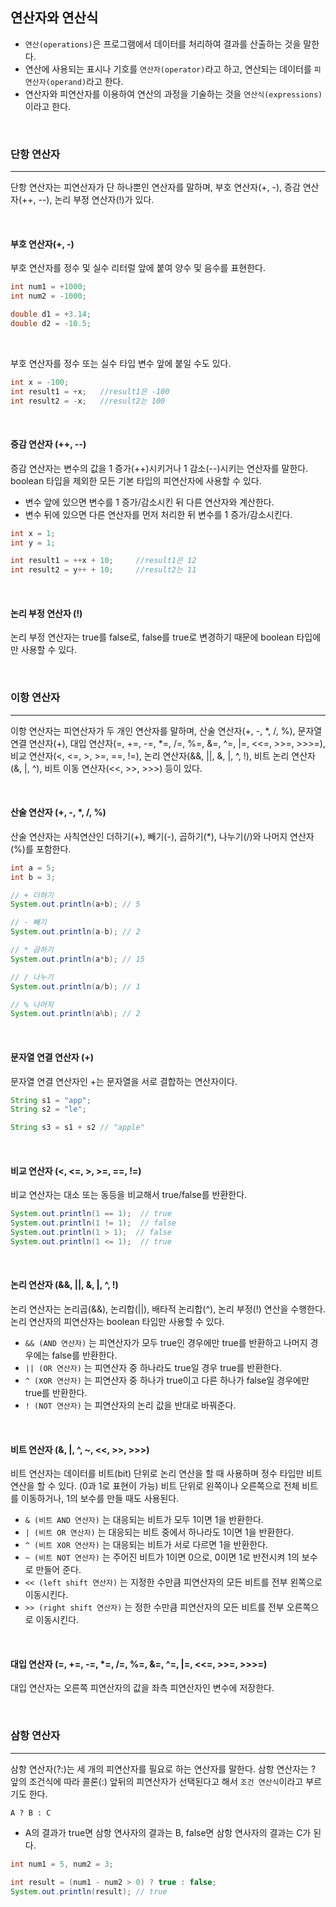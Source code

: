 ## 연산자와 연산식

- `연산(operations)`은 프로그램에서 데이터를 처리하여 결과를 산출하는 것을 말한다.
- 연산에 사용되는 표시나 기호를 `연산자(operator)`라고 하고, 연산되는 데이터를 `피연산자(operand)`라고 한다.
- 연산자와 피연산자를 이용하여 연산의 과정을 기술하는 것을 `연산식(expressions)`이라고 한다.

<br>

### 단항 연산자
---

단항 연산자는 피연산자가 단 하나뿐인 연산자를 말하며, 
부호 연산자(+, -), 증감 연산자(++, --), 논리 부정 연산자(!)가 있다.

<br>

#### 부호 연산자(+, -)

부호 연산자를 정수 및 실수 리터럴 앞에 붙여 양수 및 음수를 표현한다.

```java
int num1 = +1000;
int num2 = -1000;

double d1 = +3.14;
double d2 = -10.5;
```

<br>

부호 연산자를 정수 또는 실수 타입 변수 앞에 붙일 수도 있다.

```java
int x = -100;
int result1 = +x;	//result1은 -100
int result2 = -x;	//result2는 100
```

<br>

#### 증감 연산자 (++, --)

증감 연산자는 변수의 값을 1 증가(++)시키거나 1 감소(--)시키는 연산자를 말한다.
boolean 타입을 제외한 모든 기본 타입의 피연산자에 사용할 수 있다.

- 변수 앞에 있으면 변수를 1 증가/감소시킨 뒤 다른 연산자와 계산한다.
- 변수 뒤에 있으면 다른 연산자를 먼저 처리한 뒤 변수를 1 증가/감소시킨다.

```java
int x = 1;
int y = 1;

int result1 = ++x + 10;		//result1은 12
int result2 = y++ + 10;		//result2는 11
```

<br>

#### 논리 부정 연산자 (!)

논리 부정 연산자는 true를 false로, false를 true로 변경하기 때문에 boolean 타입에만 사용할 수 있다.

<br>

### 이항 연산자
---

이항 연산자는 피연산자가 두 개인 연산자를 말하며,
산술 연산자(+, -, *, /, %), 문자열 연결 연산자(+), 대입 연산자(=, +=, -=, *=, /=, %=, &=, ^=, |=, <<=, >>=, >>>=), 비교 연산자(<, <=, >, >=, ==, !=), 논리 연산자(&&, ||, &, |, ^, !), 비트 논리 연산자(&, |, ^), 비트 이동 연산자(<<, >>, >>>) 등이 있다.

<br>

#### 산술 연산자 (+, -, *, /, %)

산술 연산자는 사칙연산인 더하기(+), 빼기(-), 곱하기(*), 나누기(/)와 나머지 연산자(%)를 포함한다.

```java
int a = 5;
int b = 3;

// + 더하기
System.out.println(a+b); // 5

// - 빼기
System.out.println(a-b); // 2

// * 곱하기
System.out.println(a*b); // 15

// / 나누기
System.out.println(a/b); // 1

// % 나머지
System.out.println(a%b); // 2
```

<br>

#### 문자열 연결 연산자 (+)

문자열 연결 연산자인 +는 문자열을 서로 결합하는 연산자이다.

```java
String s1 = "app";
String s2 = "le";

String s3 = s1 + s2 // "apple"
```

<br>

#### 비교 연산자 (<, <=, >, >=, ==, !=)

비교 연산자는 대소 또는 동등을 비교해서 true/false를 반환한다.

```java
System.out.println(1 == 1);  // true
System.out.println(1 != 1);  // false
System.out.println(1 > 1);  // false
System.out.println(1 <= 1);  // true
```

<br>

#### 논리 연산자 (&&, ||, &, |, ^, !)

논리 연산자는 논리곱(&&), 논리합(||), 배타적 논리합(^), 논리 부정(!) 연산을 수행한다.
논리 연산자의 피연산자는 boolean 타입만 사용할 수 있다.

- `&& (AND 연산자)` 는 피연산자가 모두 true인 경우에만 true를 반환하고 나머지 경우에는 false를 반환한다.
- `|| (OR 연산자)` 는 피연산자 중 하나라도 true일 경우 true를 반환한다.
- `^ (XOR 연산자)` 는 피연산자 중 하나가 true이고 다른 하나가 false일 경우에만 true를 반환한다.
- `! (NOT 연산자)` 는 피연산자의 논리 값을 반대로 바꿔준다.

<br>

#### 비트 연산자 (&, |, ^, ~, <<, >>, >>>)

비트 연산자는 데이터를 비트(bit) 단위로 논리 연산을 할 때 사용하며 정수 타입만 비트 연산을 할 수 있다. (0과 1로 표현이 가능)
비트 단위로 왼쪽이나 오른쪽으로 전체 비트를 이동하거나, 1의 보수를 만들 때도 사용된다.

- `& (비트 AND 연산자)` 는 대응되는 비트가 모두 1이면 1을 반환한다.
- `| (비트 OR 연산자)` 는 대응되는 비트 중에서 하나라도 1이면 1을 반환한다.
- `^ (비트 XOR 연산자)` 는 대응되는 비트가 서로 다르면 1을 반환한다.
- `~ (비트 NOT 연산자)` 는 주어진 비트가 1이면 0으로, 0이면 1로 반전시켜 1의 보수로 만들어 준다.
- `<< (left shift 연산자)` 는 지정한 수만큼 피연산자의 모든 비트를 전부 왼쪽으로 이동시킨다.
- `>> (right shift 연산자)` 는 정한 수만큼 피연산자의 모든 비트를 전부 오른쪽으로 이동시킨다.

<br>

#### 대입 연산자 (=, +=, -=, *=, /=, %=, &=, ^=, |=, <<=, >>=, >>>=)

대입 연산자는 오른쪽 피연산자의 값을 좌측 피연산자인 변수에 저장한다.

<br>

### 삼항 연산자
---

삼항 연산자(?:)는 세 개의 피연산자를 필요로 하는 연산자를 말한다.
삼항 연산자는 ? 앞의 조건식에 따라 콜론(:) 앞뒤의 피연산자가 선택된다고 해서 `조건 연산식`이라고 부르기도 한다.

`A ? B : C`

- A의 결과가 true면 삼항 연사자의 결과는 B, false면 삼항 연사자의 결과는 C가 된다.
  
```java
int num1 = 5, num2 = 3;

int result = (num1 - num2 > 0) ? true : false;
System.out.println(result); // true
```
